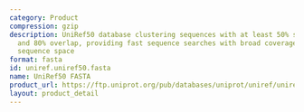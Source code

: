 ```yaml
---
category: Product
compression: gzip
description: UniRef50 database clustering sequences with at least 50% sequence identity
  and 80% overlap, providing fast sequence searches with broad coverage of protein
  sequence space
format: fasta
id: uniref.uniref50.fasta
name: UniRef50 FASTA
product_url: https://ftp.uniprot.org/pub/databases/uniprot/uniref/uniref50/uniref50.fasta.gz
layout: product_detail
---
```

